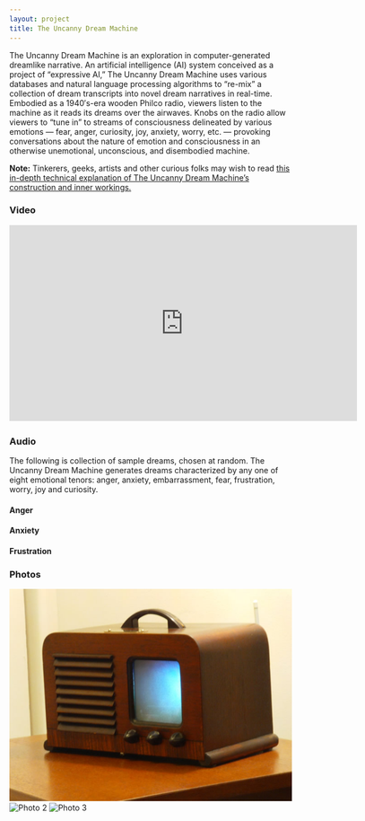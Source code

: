 ```yaml
---
layout: project
title: The Uncanny Dream Machine
---
```


<script type="text/javascript" src="/scripts/audio-player.js"></script>
<script type="text/javascript">
  AudioPlayer.setup("/swfs/audio_player.swf", {width:620});
</script>

The Uncanny Dream Machine is an exploration in computer-generated dreamlike narrative. An artificial intelligence (AI) system conceived as a project of “expressive AI,” The Uncanny Dream Machine uses various databases and natural language processing algorithms to “re-mix” a collection of dream transcripts into novel dream narratives in real-time. Embodied as a 1940′s-era wooden Philco radio, viewers listen to the machine as it reads its dreams over the airwaves. Knobs on the radio allow viewers to “tune in” to streams of consciousness delineated by various emotions — fear, anger, curiosity, joy, anxiety, worry, etc. — provoking conversations about the nature of emotion and consciousness in an otherwise unemotional, unconscious, and disembodied machine.

**Note:** Tinkerers, geeks, artists and other curious folks may wish to read [this in-depth technical explanation of The Uncanny Dream Machine’s construction and inner workings.](/projects/uncanny-dream-machine/technical)

### Video

<div class="video"><object width="620" height="349"><param name="allowfullscreen" value="true" /><param name="allowscriptaccess" value="always" /><param name="movie" value="http://vimeo.com/moogaloop.swf?clip_id=12502610&amp;server=vimeo.com&amp;show_title=0&amp;show_byline=0&amp;show_portrait=0&amp;color=00adef&amp;fullscreen=1" /><embed src="http://vimeo.com/moogaloop.swf?clip_id=12502610&amp;server=vimeo.com&amp;show_title=0&amp;show_byline=0&amp;show_portrait=0&amp;color=00adef&amp;fullscreen=1" type="application/x-shockwave-flash" allowfullscreen="true" allowscriptaccess="always" width="620" height="349"></embed></object></div>

### Audio

The following is collection of sample dreams, chosen at random. The Uncanny Dream Machine generates dreams characterized by any one of eight emotional tenors: anger, anxiety, embarrassment, fear, frustration, worry, joy and curiosity.

#### Anger

<div id="audio1"></div>
<script type="text/javascript">
  AudioPlayer.embed("audio1", {soundFile:"/audio/anger.mp3"});
</script>

#### Anxiety

<div id="audio2"></div>
<script type="text/javascript">
  AudioPlayer.embed("audio2", {soundFile:"/audio/anxiety.mp3"});
</script>

#### Frustration

<div id="audio3"></div>
<script type="text/javascript">
  AudioPlayer.embed("audio3", {soundFile:"/audio/frustration.mp3"});
</script>

### Photos

<img src="/images/uncanny_dream_photo1.jpg" alt="Photo 1" class="framed" />

<img src="/images/uncanny_dream_photo2.jpg" alt="Photo 2" class="framed" />

<img src="/images/uncanny_dream_photo3.jpg" alt="Photo 3" class="framed" />

